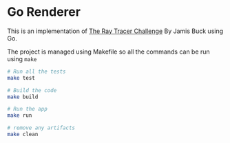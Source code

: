 # Go Renderer

This is an implementation of [The Ray Tracer Challenge](https://pragprog.com/titles/jbtracer/the-ray-tracer-challenge/) By Jamis Buck using Go.

The project is managed using Makefile so all the commands can be run using `make`

```bash
# Run all the tests
make test

# Build the code
make build

# Run the app
make run

# remove any artifacts
make clean
```
